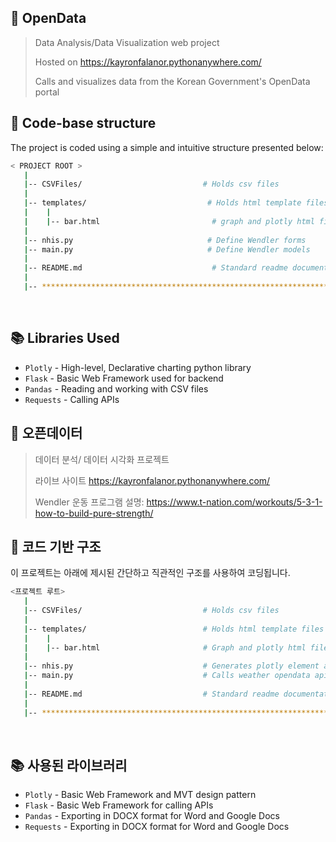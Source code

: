 ## 📶 OpenData

> Data Analysis/Data Visualization web project  
> 
> Hosted on https://kayronfalanor.pythonanywhere.com/
> 
> Calls and visualizes data from the Korean Government's OpenData portal

## 📂 Code-base structure

The project is coded using a simple and intuitive structure presented below:

```bash
< PROJECT ROOT >
   |
   |-- CSVFiles/                           # Holds csv files
   |
   |-- templates/                           # Holds html template files
   |    |
   |    |-- bar.html                         # graph and plotly html file
   |
   |-- nhis.py                              # Define Wendler forms
   |-- main.py                              # Define Wendler models
   |
   |-- README.md                             # Standard readme documentation
   |
   |-- ************************************************************************
```

<br />

## 📚 Libraries Used

- `Plotly` - High-level, Declarative charting python library
- `Flask` - Basic Web Framework used for backend
- `Pandas` - Reading and working with CSV files
- `Requests` - Calling APIs

## 📶 오픈데이터

> 데이터 분석/ 데이터 시각화 프로젝트
>
> 라이브 사이트 https://kayronfalanor.pythonanywhere.com/
>
> Wendler 운동 프로그램 설명: https://www.t-nation.com/workouts/5-3-1-how-to-build-pure-strength/

## 📂 코드 기반 구조

이 프로젝트는 아래에 제시된 간단하고 직관적인 구조를 사용하여 코딩됩니다.

```bash
<프로젝트 루트>
   |
   |-- CSVFiles/                           # Holds csv files
   |
   |-- templates/                          # Holds html template files
   |    |
   |    |-- bar.html                       # Graph and plotly html file
   |
   |-- nhis.py                             # Generates plotly element at index route
   |-- main.py                             # Calls weather opendata api
   |
   |-- README.md                           # Standard readme documentation
   |
   |-- ************************************************************************
```

<br />

## 📚 사용된 라이브러리

- `Plotly` - Basic Web Framework and MVT design pattern
- `Flask` - Basic Web Framework for calling APIs
- `Pandas` - Exporting in DOCX format for Word and Google Docs
- `Requests` - Exporting in DOCX format for Word and Google Docs
